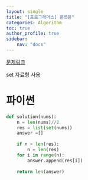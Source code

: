 ```yaml
---
layout: single
title: "[프로그래머스] 폰켓몬"
categories: Algorithm
toc: true
author_profile: true
sidebar:
    nav: "docs"
---
```


[문제링크](https://school.programmers.co.kr/learn/courses/30/lessons/1845)

set 자료형 사용

# 파이썬
```python
def solution(nums):
    n = len(nums)//2
    res = list(set(nums))
    answer =[]
    
    if n > len(res):
        n = len(res)
    for i in range(n):
        answer.append(res[i])
        
    return len(answer)
```